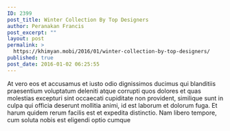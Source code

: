 ```yaml
---
ID: 2399
post_title: Winter Collection By Top Designers
author: Peranakan Francis
post_excerpt: ""
layout: post
permalink: >
  https://khimyan.mobi/2016/01/winter-collection-by-top-designers/
published: true
post_date: 2016-01-02 06:25:55
---
```

At vero eos et accusamus et iusto odio dignissimos ducimus qui blanditiis praesentium voluptatum deleniti atque corrupti quos dolores et quas molestias excepturi sint occaecati cupiditate non provident, similique sunt in culpa qui officia deserunt mollitia animi, id est laborum et dolorum fuga. Et harum quidem rerum facilis est et expedita distinctio. Nam libero tempore, cum soluta nobis est eligendi optio cumque